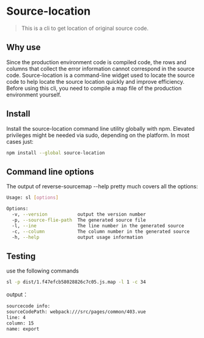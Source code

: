 # Source-location
> This is a cli to get location of original source code.

## Why use  
Since the production environment code is compiled code, the rows and columns that collect the error information cannot correspond in the source code. Source-location is a command-line widget used to locate the source code to help locate the source location quickly and improve efficiency. Before using this cli, you need to compile a map file of the production environment yourself.

## Install
Install the source-location command line utility globally with npm. Elevated privileges might be needed via sudo, depending on the platform. In most cases just:  
```bash
npm install --global source-location
```
## Command line options  
The output of reverse-sourcemap --help pretty much covers all the options:  
```bash
Usage: sl [options]

Options:
  -v, --version           output the version number
  -p, --source-flie-path  The generated source file
  -l, --ine               The line number in the generated source
  -c, --column            The column number in the generated source
  -h, --help              output usage information
```

## Testing
use the following commands
```bash
sl -p dist/1.f47efcb58028826c7c05.js.map -l 1 -c 34 
```    
output：
```bash
sourcecode info:
sourceCodePath: webpack:///src/pages/common/403.vue
line: 4
column: 15
name: export
```
